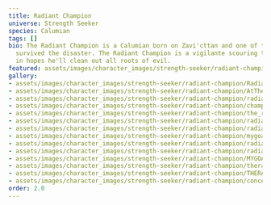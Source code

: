 ```yaml
---
title: Radiant Champion
universe: Strength Seeker
species: Calumian
tags: []
bio: The Radiant Champion is a Calumian born on Zavi'cttan and one of the few that
  survived the disaster. The Radiant Champion is a vigilante scouring the universe
  in hopes he'll clean out all roots of evil.
featured: assets/images/character_images/strength-seeker/radiant-champion/Radiant_champion.webp
gallery:
- assets/images/character_images/strength-seeker/radiant-champion/Radiant_champion.webp
- assets/images/character_images/strength-seeker/radiant-champion/AtTheTop.webp
- assets/images/character_images/strength-seeker/radiant-champion/radiant_bath.webp
- assets/images/character_images/strength-seeker/radiant-champion/champ_vs_ksalir.webp
- assets/images/character_images/strength-seeker/radiant-champion/the_radiant_chill.webp
- assets/images/character_images/strength-seeker/radiant-champion/radiant_chapion_slash.webp
- assets/images/character_images/strength-seeker/radiant-champion/radiantchampionvscuteandfunny.webp
- assets/images/character_images/strength-seeker/radiant-champion/mygoatman.webp
- assets/images/character_images/strength-seeker/radiant-champion/radiant_chapmion_Fuzzy.webp
- assets/images/character_images/strength-seeker/radiant-champion/radiant_failure.webp
- assets/images/character_images/strength-seeker/radiant-champion/MYGOAT.webp
- assets/images/character_images/strength-seeker/radiant-champion/theradianthero.webp
- assets/images/character_images/strength-seeker/radiant-champion/THERADIANTGOAT.webp
- assets/images/character_images/strength-seeker/radiant-champion/concept_hero.webp
order: 2.0
---
```

